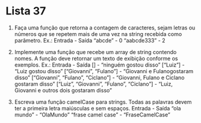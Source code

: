 # Lista 37

1. Faça uma função que retorna a contagem de caracteres, sejam letras ou números
que se repetem mais de uma vez na string recebida como parâmetro.
Ex.:
Entrada - Saída
“abcde” - 0
“aabcde333” - 2

2. Implemente uma função que recebe um array de string contendo nomes. A função
deve retornar um texto de exibição conforme os exemplos.
Ex.:
Entrada - Saída
[] - “ninguém gostou disso”
[“Luiz”] - “Luiz gostou disso”
[“Giovanni”, “Fulano”] - “Giovanni e Fulanogostaram disso”
[“Giovanni”, “Fulano”, “Ciclano”] - “Giovanni, Fulano e Ciclano gostaram disso”
[“Luiz”, “Giovanni”, “Fulano”, “Ciclano”] - “Luiz, Giovanni e outros dois gostaram disso”

3. Escreva uma função camelCase para strings. Todas as palavras devem ter a
primeira letra maiúsculas e sem espaços.
Entrada - Saída
“ola mundo” - “OlaMundo”
“frase camel case” - “FraseCamelCase”
